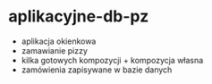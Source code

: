 # aplikacyjne-db-pz
- aplikacja okienkowa 
- zamawianie pizzy
- kilka gotowych kompozycji + kompozycja własna
- zamówienia zapisywane w bazie danych 
